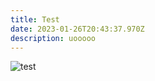 ```yaml
---
title: Test
date: 2023-01-26T20:43:37.970Z
description: uooooo
---
```

![test](img/about-direct-sourcing.jpg "lol")